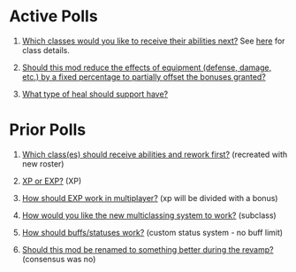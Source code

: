 # Active Polls

1. [Which classes would you like to receive their abilities next?](https://strawpoll.com/hcrc3rcp) See [here](./Revamp_Classes.md) for class details.

1. [Should this mod reduce the effects of equipment (defense, damage, etc.) by a fixed percentage to partially offset the bonuses granted?](https://strawpoll.com/29k6xdxw)

1. [What type of heal should support have?](https://strawpoll.com/rpbga8hz)

# Prior Polls

1. [Which class(es) should receive abilities and rework first?](https://strawpoll.com/9fhabha9) (recreated with new roster)

1. [XP or EXP?](https://strawpoll.com/1xy5ps41) (XP)

1. [How should EXP work in multiplayer?](https://strawpoll.com/8d6g6fcg) (xp will be divided with a bonus)

1. [How would you like the new multiclassing system to work?](https://strawpoll.com/3c1arp95) (subclass)

1. [How should buffs/statuses work?](https://strawpoll.com/x9dcdc5z) (custom status system - no buff limit)

1. [Should this mod be renamed to something better during the revamp?](https://strawpoll.com/9haw9fra) (consensus was no)
